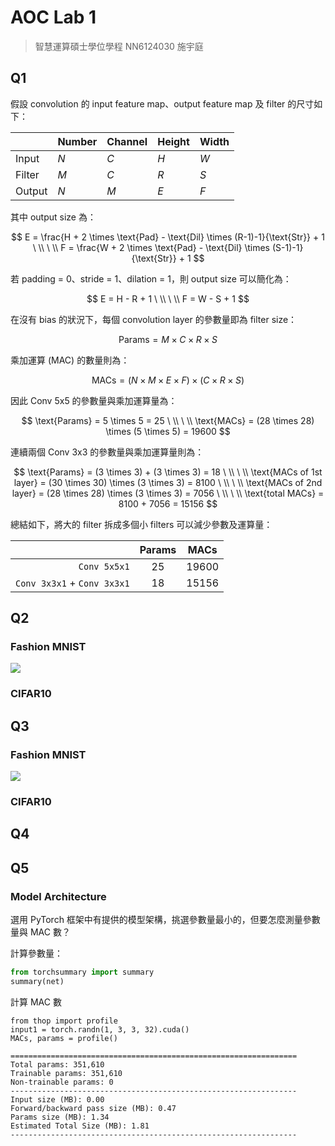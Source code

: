 # AOC Lab 1

> 智慧運算碩士學位學程 NN6124030 施宇庭

## Q1

假設 convolution 的 input feature map、output feature map 及 filter 的尺寸如下：

|   | Number | Channel| Height | Width |
| - | ------ | ------ | ------ | ----- |
| Input   | $N$ | $C$ | $H$ | $W$ |
| Filter  | $M$ | $C$ | $R$ | $S$ |
| Output  | $N$ | $M$ | $E$ | $F$ |

其中 output size 為：

$$
E = \frac{H + 2 \times \text{Pad} - \text{Dil} \times (R-1)-1}{\text{Str}} + 1
\ \\
\ \\
F = \frac{W + 2 \times \text{Pad} - \text{Dil} \times (S-1)-1}{\text{Str}} + 1
$$

若 padding = 0、stride = 1、dilation = 1，則 output size 可以簡化為：

$$
E = H - R + 1
\ \\
\ \\
F = W - S + 1
$$

在沒有 bias 的狀況下，每個 convolution layer 的參數量即為 filter size：

$$
\text{Params} = M \times C \times R \times S
$$

乘加運算 (MAC) 的數量則為：

$$
\text{MACs} = (N \times M \times E \times F) \times (C \times R \times S)
$$

因此 Conv 5x5 的參數量與乘加運算量為：

$$
\text{Params} = 5 \times 5 = 25
\ \\
\ \\
\text{MACs} = (28 \times 28) \times (5 \times 5) = 19600
$$

連續兩個 Conv 3x3 的參數量與乘加運算量則為：

$$
\text{Params} = (3 \times 3) + (3 \times 3) = 18
\ \\
\ \\
\text{MACs of 1st layer} = (30 \times 30) \times (3 \times 3) = 8100
\ \\
\ \\
\text{MACs of 2nd layer} = (28 \times 28) \times (3 \times 3) = 7056
\ \\
\ \\
\text{total MACs} = 8100 + 7056 = 15156
$$

總結如下，將大的 filter 拆成多個小 filters 可以減少參數及運算量：

|                             | Params | MACs |
| ---------------------------:|:------:|:----:|
|               `Conv 5x5x1`  | $25$   | $19600$ |
| `Conv 3x3x1` + `Conv 3x3x1` | $18$ | $15156$ |


## Q2
<!-- Netron 視覺化並截圖 -->

### Fashion MNIST

![](./fmnist-onnx.png)

### CIFAR10

## Q3
<!-- 畫出 train/validation loss，是否 overfit -->

### Fashion MNIST

![](./fmnist-squeezenet.png)

### CIFAR10



## Q4
<!-- 心得 -->

## Q5
<!-- 實作上做了什麼調整 (learning rate, image augmentation) 來維持準確度、減少參數及運算量、提高吞吐量、避免 overfitting？加上不同的 data augmentation 對 accuracy 有什麼影響？以具體的文字搭配數據描述 -->

### Model Architecture

選用 PyTorch 框架中有提供的模型架構，挑選參數量最小的，但要怎麼測量參數量與 MAC 數？

計算參數量：

```python
from torchsummary import summary
summary(net)
```

計算 MAC 數

```
from thop import profile
input1 = torch.randn(1, 3, 3, 32).cuda()
MACs, params = profile()
```


```
================================================================
Total params: 351,610
Trainable params: 351,610
Non-trainable params: 0
----------------------------------------------------------------
Input size (MB): 0.00
Forward/backward pass size (MB): 0.47
Params size (MB): 1.34
Estimated Total Size (MB): 1.81
----------------------------------------------------------------
```
